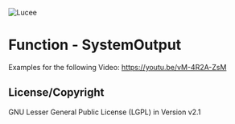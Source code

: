 ![Lucee](https://bitbucket.org/repo/rX87Rq/images/3392835614-logo-1-color-black-small.png)
 
Function - SystemOutput
===========

Examples for the following Video:
https://youtu.be/vM-4R2A-ZsM

License/Copyright
-----------------
GNU Lesser General Public License (LGPL) in Version v2.1 
